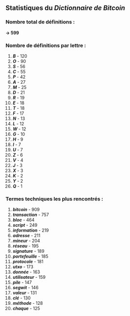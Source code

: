 ## Statistiques du *Dictionnaire de Bitcoin*

### Nombre total de définitions : 
**-> 599**

### Nombre de définitions par lettre :
1. ***B*** - 120
2. ***O*** - 90
3. ***S*** - 56
4. ***C*** - 55
5. ***P*** - 42
6. ***A*** - 27
7. ***M*** - 25
8. ***D*** - 21
9. ***R*** - 19
10. ***E*** - 18
11. ***T*** - 18
12. ***F*** - 17
13. ***N*** - 13
14. ***L*** - 12
15. ***W*** - 12
16. ***G*** - 10
17. ***H*** - 9
18. ***I*** - 7
19. ***U*** - 7
20. ***Z*** - 6
21. ***V*** - 4
22. ***J*** - 3
23. ***X*** - 3
24. ***K*** - 2
25. ***Y*** - 2
26. ***Q*** - 1

### Termes techniques les plus rencontrés :
1. ***bitcoin*** - 909
2. ***transaction*** - 757
3. ***bloc*** - 464
4. ***script*** - 249
5. ***information*** - 219
6. ***adresse*** - 211
7. ***mineur*** - 204
8. ***réseau*** - 195
9. ***signature*** - 189
10. ***portefeuille*** - 185
11. ***protocole*** - 181
12. ***utxo*** - 173
13. ***donnée*** - 163
14. ***utilisateur*** - 159
15. ***pile*** - 147
16. ***segwit*** - 146
17. ***valeur*** - 131
18. ***clé*** - 130
19. ***méthode*** - 128
20. ***chaque*** - 125
